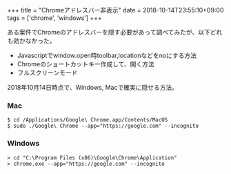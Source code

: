 +++
title = "Chromeアドレスバー非表示"
date = 2018-10-14T23:55:10+09:00
tags = ['chrome', 'windows']
+++

ある案件でChromeのアドレスバーを隠す必要があって調べてみたが、以下どれも効かなかった。

* Javascriptでwindow.open時toolbar,locationなどをnoにする方法
* Chromeのショートカットキー作成して、開く方法
* フルスクリーンモード

2018年10月14日時点で、Windows, Macで確実に隠せる方法。

### Mac
```
$ cd /Applications/Google\ Chrome.app/Contents/MacOS
$ sudo ./Google\ Chrome --app="https://google.com" --incognito
```

### Windows
```
> cd "C:\Program Files (x86)\Google\Chrome\Application"
> chrome.exe --app="https://google.com" --incognito
```
